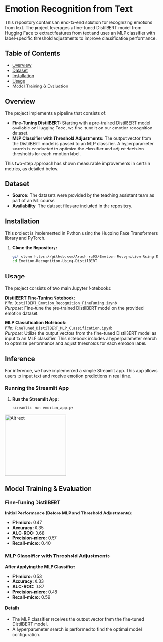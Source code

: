 # Emotion Recognition from Text

This repository contains an end-to-end solution for recognizing emotions from text. The project leverages a fine-tuned DistilBERT model from Hugging Face to extract features from text and uses an MLP classifier with label-specific threshold adjustments to improve classification performance.

## Table of Contents

- [Overview](#overview)
- [Dataset](#dataset)
- [Installation](#installation)
- [Usage](#usage)
- [Model Training & Evaluation](#model-training--evaluation)

## Overview

The project implements a pipeline that consists of:

- **Fine-Tuning DistilBERT:** Starting with a pre-trained DistilBERT model available on Hugging Face, we fine-tune it on our emotion recognition dataset.
- **MLP Classifier with Threshold Adjustments:** The output vector from the DistilBERT model is passed to an MLP classifier. A hyperparameter search is conducted to optimize the classifier and adjust decision thresholds for each emotion label.

This two-step approach has shown measurable improvements in certain metrics, as detailed below.

## Dataset

- **Source:** The datasets were provided by the teaching assistant team as part of an ML course.
- **Availability:** The dataset files are included in the repository.

## Installation

This project is implemented in Python using the Hugging Face Transformers library and PyTorch.

1. **Clone the Repository:**

   ```bash
   git clone https://github.com/Arash-ra03/Emotion-Recognition-Using-DistilBERT.git
   cd Emotion-Recognition-Using-DistilBERT

## Usage

The project consists of two main Jupyter Notebooks:

**DistilBERT Fine-Tuning Notebook:**  
*File:* `DistilBERT_Emotion_Recognition_FineTuning.ipynb`  
*Purpose:* Fine-tune the pre-trained DistilBERT model on the provided emotion dataset.

**MLP Classification Notebook:**  
*File:* `FineTuned_DistilBERT_MLP_Classification.ipynb`  
*Purpose:* Utilize the output vectors from the fine-tuned DistilBERT model as input to an MLP classifier. This notebook includes a hyperparameter search to optimize performance and adjust thresholds for each emotion label.


## Inference

For inference, we have implemented a simple Streamlit app. This app allows users to input text and receive emotion predictions in real time.

### Running the Streamlit App

1. **Run the Streamlit App:**

   ```bash
   streamlit run emotion_app.py

<img src="Images/Screenshot 1.png" alt="Alt text" width="200"/>


## Model Training & Evaluation

### Fine-Tuning DistilBERT

**Initial Performance (Before MLP and Threshold Adjustments):**

- **F1-micro:** 0.47  
- **Accuracy:** 0.35  
- **AUC-ROC:** 0.68  
- **Precision-micro:** 0.57  
- **Recall-micro:** 0.40  

### MLP Classifier with Threshold Adjustments

**After Applying the MLP Classifier:**

- **F1-micro:** 0.53  
- **Accuracy:** 0.33  
- **AUC-ROC:** 0.87  
- **Precision-micro:** 0.48  
- **Recall-micro:** 0.59  

#### Details

- The MLP classifier receives the output vector from the fine-tuned DistilBERT model.
- A hyperparameter search is performed to find the optimal model configuration.




